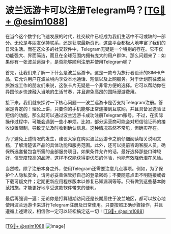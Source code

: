 # 波兰远游卡可以注册Telegram吗？[[TG💪+ @esim1088](https://t.me/s/esim1088)]

在当今这个数字化飞速发展的时代，社交软件已经成为我们生活中不可或缺的一部分。无论是与朋友保持联系，还是获取最新资讯，这些平台都极大地丰富了我们的日常生活。而在这众多的社交软件中，Telegram无疑是一个特别的存在。它不仅功能强大、界面简洁，而且在全球范围内拥有庞大的用户群体。那么问题来了：如果你有一张波兰远游卡，是否能够顺利注册并使用Telegram呢？

首先，让我们来了解一下什么是波兰远游卡。这是一款专为旅行者设计的SIM卡产品，它允许用户在波兰境内享受本地通话、短信以及上网服务。对于计划前往波兰旅游或工作的朋友们来说，这张卡片无疑是一个非常方便的选择。它可以帮助你在异国他乡快速融入当地的生活节奏，并且避免高昂的国际漫游费用。

接下来，我们就来探讨一下核心问题——波兰远游卡是否支持Telegram注册。答案是肯定的！理论上讲，只要你的手机能够正常连接到互联网，并且具备发送验证短信的功能，那么就可以通过波兰远游卡成功注册Telegram账号。不过，在实际操作过程中，可能会遇到一些小麻烦。比如，部分运营商可能会对短信验证码的接收设置限制，导致无法及时收到确认信息。这种情况虽然不常见，但确实存在。

为了避免上述情况的发生，建议大家在购买波兰远游卡之前仔细阅读相关说明文档，了解清楚该产品的具体功能和服务范围。此外，还可以提前咨询客服人员，确保所选套餐包含所需的全部服务项目。如果条件允许的话，最好选择那些口碑较好、信誉度较高的品牌，这样不仅能获得更优质的体验，也能有效降低潜在风险。

当然啦，除了注册本身之外，使用Telegram还需要注意几点事项。例如，为了保护个人隐私安全，请务必妥善保管好自己的登录密码；不要随意点击不明链接或者下载可疑文件；定期更新应用程序版本以修复已知漏洞等等。只有做到这些基本防范措施，才能更好地享受这款软件带来的便利。

最后再强调一遍：无论你是打算短期访问还是长期居住于波兰地区，都可以放心地使用波兰远游卡来进行Telegram注册及日常使用。只要按照正确步骤操作，并且遵循上述建议，相信你一定可以轻松搞定这一切！[[TG💪+ @esim1088](https://t.me/s/esim1088)]

---

[[TG💪+ @esim1088](https://t.me/s/esim1088) ![Image](https://i.postimg.cc/4NQfJmqS/Snipaste-2025-05-13-00-14-12.png)]